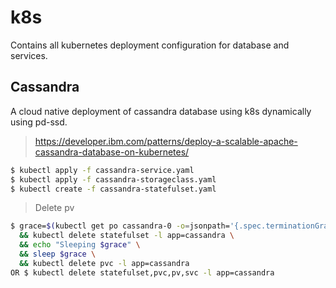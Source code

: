 # k8s

Contains all kubernetes deployment configuration for database and services.

## Cassandra

A cloud native deployment of cassandra database using k8s dynamically using pd-ssd.

> https://developer.ibm.com/patterns/deploy-a-scalable-apache-cassandra-database-on-kubernetes/

```sh
$ kubectl apply -f cassandra-service.yaml
$ kubectl apply -f cassandra-storageclass.yaml
$ kubectl create -f cassandra-statefulset.yaml
```

> Delete pv

```sh
$ grace=$(kubectl get po cassandra-0 -o=jsonpath='{.spec.terminationGracePeriodSeconds}') \
  && kubectl delete statefulset -l app=cassandra \
  && echo "Sleeping $grace" \
  && sleep $grace \
  && kubectl delete pvc -l app=cassandra
OR $ kubectl delete statefulset,pvc,pv,svc -l app=cassandra
```
